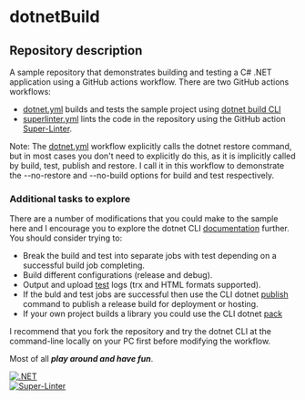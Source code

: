 # dotnetBuild

## Repository description

A sample repository that demonstrates building and testing a C# .NET application using a GitHub actions workflow. There are two GitHub actions workflows:  

* [dotnet.yml](.github/workflows/dotnet.yml) builds and tests the sample project using [dotnet build CLI](https://learn.microsoft.com/.en-us/dotnet/core/tools/)
* [superlinter.yml](.github/workflows/superlinter.yml)  lints the code in the repository using the GitHub action [Super-Linter](https://github.com/marketplace/actions/super-linter).  

Note: The [dotnet.yml](.github/workflows/dotnet.yml) workflow explicitly calls the dotnet restore command, but in most cases you don't need to explicitly do this, as it is implicitly called by build, test, publish and restore. I call it in this workflow to demonstrate the --no-restore and --no-build options for build and test respectively.

### Additional tasks to explore

There are a number of modifications that you could make to the sample here and I encourage you to explore the dotnet CLI [documentation](https://learn.microsoft.com/en-us/dotnet/core/tools/) further. You should consider trying to:  

* Break the build and test into separate jobs with test depending on a successful build job completing.  
* Build different configurations (release and debug).
* Output and upload [test](https://learn.microsoft.com/en-us/dotnet/core/tools/dotnet-test) logs (trx and HTML formats supported).
* If the buld and test jobs are successful then use the CLI dotnet [publish](https://learn.microsoft.com/en-us/dotnet/core/tools/dotnet-publish) command to publish a release build for deployment or hosting.  
* If your own project builds a library you could use the CLI dotnet [pack](https://learn.microsoft.com/en-us/dotnet/core/tools/dotnet-pack)  

I recommend that you fork the repository and try the dotnet CLI at the command-line locally on your PC first before modifying the workflow.  

Most of all __*play around and have fun*__.  

[![.NET](https://github.com/LYITComputing/dotnetBuild/actions/workflows/dotnet.yml/badge.svg)](https://github.com/LYITComputing/dotnetBuild/actions/workflows/dotnet.yml)  
[![Super-Linter](https://github.com/LYITComputing/dotnetBuild/actions/workflows/superlinter.yml/badge.svg)](https://github.com/LYITComputing/dotnetBuild/actions/workflows/superlinter.yml)
